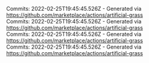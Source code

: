 Commits: 2022-02-25T19:45:45.526Z - Generated via https://github.com/marketplace/actions/artificial-grass
<br>
Commits: 2022-02-25T19:45:45.526Z - Generated via https://github.com/marketplace/actions/artificial-grass
<br>
Commits: 2022-02-25T19:45:45.526Z - Generated via https://github.com/marketplace/actions/artificial-grass
<br>
Commits: 2022-02-25T19:45:45.526Z - Generated via https://github.com/marketplace/actions/artificial-grass
<br>
